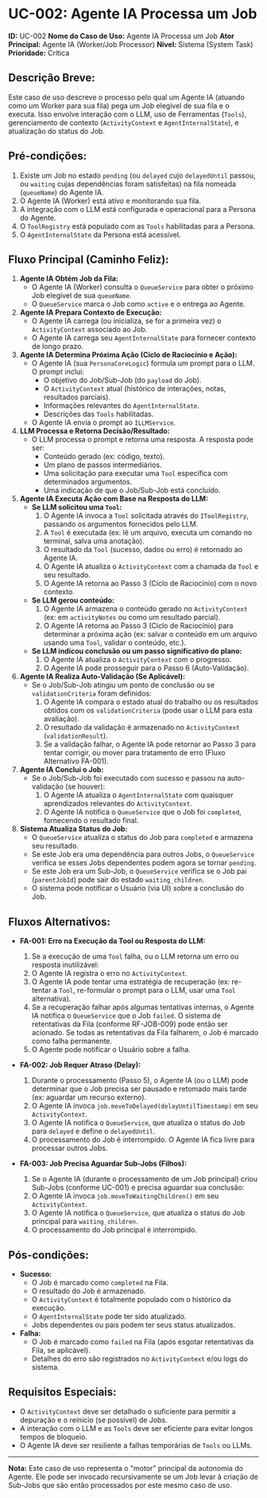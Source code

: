 # UC-002: Agente IA Processa um Job

**ID:** UC-002
**Nome do Caso de Uso:** Agente IA Processa um Job
**Ator Principal:** Agente IA (Worker/Job Processor)
**Nível:** Sistema (System Task)
**Prioridade:** Crítica

## Descrição Breve:
Este caso de uso descreve o processo pelo qual um Agente IA (atuando como um Worker para sua fila) pega um Job elegível de sua fila e o executa. Isso envolve interação com o LLM, uso de Ferramentas (`Tools`), gerenciamento de contexto (`ActivityContext` e `AgentInternalState`), e atualização do status do Job.

## Pré-condições:
1.  Existe um Job no estado `pending` (ou `delayed` cujo `delayedUntil` passou, ou `waiting` cujas dependências foram satisfeitas) na fila nomeada (`queueName`) do Agente IA.
2.  O Agente IA (Worker) está ativo e monitorando sua fila.
3.  A integração com o LLM está configurada e operacional para a Persona do Agente.
4.  O `ToolRegistry` está populado com as `Tools` habilitadas para a Persona.
5.  O `AgentInternalState` da Persona está acessível.

## Fluxo Principal (Caminho Feliz):
1.  **Agente IA Obtém Job da Fila:**
    *   O Agente IA (Worker) consulta o `QueueService` para obter o próximo Job elegível de sua `queueName`.
    *   O `QueueService` marca o Job como `active` e o entrega ao Agente.
2.  **Agente IA Prepara Contexto de Execução:**
    *   O Agente IA carrega (ou inicializa, se for a primeira vez) o `ActivityContext` associado ao Job.
    *   O Agente IA carrega seu `AgentInternalState` para fornecer contexto de longo prazo.
3.  **Agente IA Determina Próxima Ação (Ciclo de Raciocínio e Ação):**
    *   O Agente IA (sua `PersonaCoreLogic`) formula um prompt para o LLM. O prompt inclui:
        *   O objetivo do Job/Sub-Job (do `payload` do Job).
        *   O `ActivityContext` atual (histórico de interações, notas, resultados parciais).
        *   Informações relevantes do `AgentInternalState`.
        *   Descrições das `Tools` habilitadas.
    *   O Agente IA envia o prompt ao `ILLMService`.
4.  **LLM Processa e Retorna Decisão/Resultado:**
    *   O LLM processa o prompt e retorna uma resposta. A resposta pode ser:
        *   Conteúdo gerado (ex: código, texto).
        *   Um plano de passos intermediários.
        *   Uma solicitação para executar uma `Tool` específica com determinados argumentos.
        *   Uma indicação de que o Job/Sub-Job está concluído.
5.  **Agente IA Executa Ação com Base na Resposta do LLM:**
    *   **Se LLM solicitou uma `Tool`:**
        1.  O Agente IA invoca a `Tool` solicitada através do `IToolRegistry`, passando os argumentos fornecidos pelo LLM.
        2.  A `Tool` é executada (ex: lê um arquivo, executa um comando no terminal, salva uma anotação).
        3.  O resultado da `Tool` (sucesso, dados ou erro) é retornado ao Agente IA.
        4.  O Agente IA atualiza o `ActivityContext` com a chamada da `Tool` e seu resultado.
        5.  O Agente IA retorna ao Passo 3 (Ciclo de Raciocínio) com o novo contexto.
    *   **Se LLM gerou conteúdo:**
        1.  O Agente IA armazena o conteúdo gerado no `ActivityContext` (ex: em `activityNotes` ou como um resultado parcial).
        2.  O Agente IA retorna ao Passo 3 (Ciclo de Raciocínio) para determinar a próxima ação (ex: salvar o conteúdo em um arquivo usando uma `Tool`, validar o conteúdo, etc.).
    *   **Se LLM indicou conclusão ou um passo significativo do plano:**
        1.  O Agente IA atualiza o `ActivityContext` com o progresso.
        2.  O Agente IA pode prosseguir para o Passo 6 (Auto-Validação).
6.  **Agente IA Realiza Auto-Validação (Se Aplicável):**
    *   Se o Job/Sub-Job atingiu um ponto de conclusão ou se `validationCriteria` foram definidos:
        1.  O Agente IA compara o estado atual do trabalho ou os resultados obtidos com os `validationCriteria` (pode usar o LLM para esta avaliação).
        2.  O resultado da validação é armazenado no `ActivityContext` (`validationResult`).
        3.  Se a validação falhar, o Agente IA pode retornar ao Passo 3 para tentar corrigir, ou mover para tratamento de erro (Fluxo Alternativo FA-001).
7.  **Agente IA Conclui o Job:**
    *   Se o Job/Sub-Job foi executado com sucesso e passou na auto-validação (se houver):
        1.  O Agente IA atualiza o `AgentInternalState` com quaisquer aprendizados relevantes do `ActivityContext`.
        2.  O Agente IA notifica o `QueueService` que o Job foi `completed`, fornecendo o resultado final.
8.  **Sistema Atualiza Status do Job:**
    *   O `QueueService` atualiza o status do Job para `completed` e armazena seu resultado.
    *   Se este Job era uma dependência para outros Jobs, o `QueueService` verifica se esses Jobs dependentes podem agora se tornar `pending`.
    *   Se este Job era um Sub-Job, o `QueueService` verifica se o Job pai (`parentJobId`) pode sair do estado `waiting_children`.
    *   O sistema pode notificar o Usuário (via UI) sobre a conclusão do Job.

## Fluxos Alternativos:

*   **FA-001: Erro na Execução da Tool ou Resposta do LLM:**
    1.  Se a execução de uma `Tool` falha, ou o LLM retorna um erro ou resposta inutilizável:
    2.  O Agente IA registra o erro no `ActivityContext`.
    3.  O Agente IA pode tentar uma estratégia de recuperação (ex: re-tentar a `Tool`, re-formular o prompt para o LLM, usar uma `Tool` alternativa).
    4.  Se a recuperação falhar após algumas tentativas internas, o Agente IA notifica o `QueueService` que o Job `failed`. O sistema de retentativas da Fila (conforme RF-JOB-009) pode então ser acionado. Se todas as retentativas da Fila falharem, o Job é marcado como falha permanente.
    5.  O Agente pode notificar o Usuário sobre a falha.

*   **FA-002: Job Requer Atraso (Delay):**
    1.  Durante o processamento (Passo 5), o Agente IA (ou o LLM) pode determinar que o Job precisa ser pausado e retomado mais tarde (ex: aguardar um recurso externo).
    2.  O Agente IA invoca `job.moveToDelayed(delayUntilTimestamp)` em seu `ActivityContext`.
    3.  O Agente IA notifica o `QueueService`, que atualiza o status do Job para `delayed` e define o `delayedUntil`.
    4.  O processamento do Job é interrompido. O Agente IA fica livre para processar outros Jobs.

*   **FA-003: Job Precisa Aguardar Sub-Jobs (Filhos):**
    1.  Se o Agente IA (durante o processamento de um Job principal) criou Sub-Jobs (conforme UC-001) e precisa aguardar sua conclusão:
    2.  O Agente IA invoca `job.moveToWaitingChildren()` em seu `ActivityContext`.
    3.  O Agente IA notifica o `QueueService`, que atualiza o status do Job principal para `waiting_children`.
    4.  O processamento do Job principal é interrompido.

## Pós-condições:

*   **Sucesso:**
    *   O Job é marcado como `completed` na Fila.
    *   O resultado do Job é armazenado.
    *   O `ActivityContext` é totalmente populado com o histórico da execução.
    *   O `AgentInternalState` pode ter sido atualizado.
    *   Jobs dependentes ou pais podem ter seus status atualizados.
*   **Falha:**
    *   O Job é marcado como `failed` na Fila (após esgotar retentativas da Fila, se aplicável).
    *   Detalhes do erro são registrados no `ActivityContext` e/ou logs do sistema.

## Requisitos Especiais:
*   O `ActivityContext` deve ser detalhado o suficiente para permitir a depuração e o reinício (se possível) de Jobs.
*   A interação com o LLM e as `Tools` deve ser eficiente para evitar longos tempos de bloqueio.
*   O Agente IA deve ser resiliente a falhas temporárias de `Tools` ou LLMs.

---
**Nota:** Este caso de uso representa o "motor" principal da autonomia do Agente. Ele pode ser invocado recursivamente se um Job levar à criação de Sub-Jobs que são então processados por este mesmo caso de uso.
